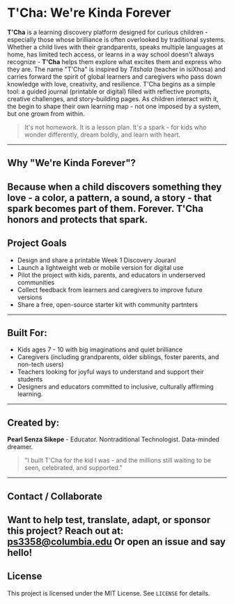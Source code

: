 # T'Cha: We're Kinda Forever 
**T'Cha** is a learning discovery platform designed for curious children - especially those whose brilliance is often overlooked by traditional systems. 
Whether a child lives with their grandparents, speaks multiple languages at home, has limited tech access, or learns in a way school doesn't always recognize - **T'Cha** helps them explore what excites them and express who they are. The name "T'Cha" is inspired by *Titshala* (teacher in isiXhosa) and carries forward the spirit of global learners and caregivers who pass down knowledge with love, creativity, and resilience. 
T'Cha begins as a simple tool: a guided journal (printable or digital) filled with reflective prompts, creative challenges, and story-building pages. As children interact with it, the begin to shape their own learning map - not one imposed by a system, but one grown from within. 
> It's not homework. It is a lesson plan.
> It's a spark - for kids who wonder differently, dream boldly, and learn with heart.
---
## Why "We're Kinda Forever"?
Because when a child discovers something they love - a color, a pattern, a sound, a story - that spark becomes part of them. Forever. 
T'Cha honors and protects that spark.
---
## Project Goals 
- Design and share a printable Week 1 Discovery Jouranl
- Launch a lightweight web or mobile version for digital use
- Pilot the project with kids, parents, and educators in underserved communities
- Collect feedback from learners and caregivers to improve future versions
- Share a free, open-source starter kit with community partnters
---
## Built For:
- Kids ages 7 - 10 with big imaginations and quiet brilliance
- Caregivers (including grandparents, older siblings, foster parents, and non-tech users)
- Teachers looking for joyful ways to understand and support their students
- Designers and educators committed to inclusive, culturally affirming learning.
---
## Created by:
**Pearl Senza Sikepe** - Educator. Nontraditional Technologist. Data-minded dreamer. 
> "I built T'Cha for the kid I was - and the millions still waiting to be seen, celebrated, and supported."
---
## Contact / Collaborate
Want to help test, translate, adapt, or sponsor this project?
Reach out at: **ps3358@columbia.edu** 
Or open an issue and say hello!
---
## License
This project is licensed under the MIT License. 
See `LICENSE` for details. 
